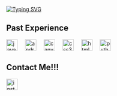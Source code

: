 [![Typing SVG](https://readme-typing-svg.demolab.com?font=&weight=900&size=22&pause=1000&color=6E529E&center=true&vCenter=true&multiline=true&random=true&width=435&height=91&lines=Welcome+to+my+profile)](https://git.io/typing-svg)

<h2>Past Experience</h2>
<div align="left">
  <img src="https://cdn.simpleicons.org/javascript/F7DF1E" height="30" alt="javascript logo"  />
  <img width="12" />
  <img src="https://cdn.simpleicons.org/android/3DDC84" height="30" alt="android logo"  />
  <img width="12" />
  <img src="https://cdn.simpleicons.org/canva/00C4CC" height="30" alt="canva logo"  />
  <img width="12" />
  <img src="https://cdn.simpleicons.org/css3/1572B12" height="30" alt="css3 logo"  />
  <img width="12" />
  <img src="https://cdn.simpleicons.org/html5/E34F212" height="30" alt="html5 logo"  />
  <img width="12" />
  <img src="https://cdn.simpleicons.org/python/37712AB" height="30" alt="python logo"  />
  <img width="12" />
<h2>Contact Me!!!</h2>
  <img src="https://cdn.simpleicons.org/instagram/E4305F" height="30" alt="instagram logo"  />
  <img width="12" />
  
  

  <!--
**Aditya-Vasipalli/Aditya-Vasipalli** is a ✨ _special_ ✨ repository because its `README.md` (this file) appears on your GitHub profile.
  Here are some ideas to get you started:

- 🔭 I’m currently working on ...
- 🌱 I’m currently learning ...
- 👯 I’m looking to collaborate on ...
- 🤔 I’m looking for help with ...
- 💬 Ask me about ...
- 📫 How to reach me: ...
- 😄 Pronouns: ...
- ⚡ Fun fact: ...
-->
